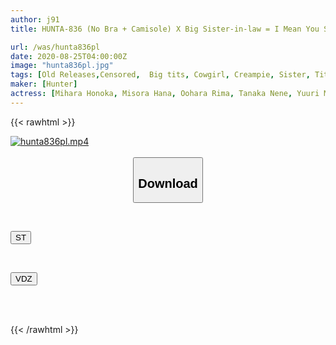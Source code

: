 ```yaml
---
author: j91
title: HUNTA-836 (No Bra + Camisole) X Big Sister-in-law = I Mean You Suffocate Your Face On Your Boobs And Suffocate! ?

url: /was/hunta836pl
date: 2020-08-25T04:00:00Z
image: "hunta836pl.jpg"
tags: [Old Releases,Censored,  Big tits, Cowgirl, Creampie, Sister, Titty fuck]
maker: [Hunter]
actress: [Mihara Honoka, Misora Hana, Oohara Rima, Tanaka Nene, Yuuri Maina]
---
```



{{< rawhtml >}}

<div class="video" data-videoid="MzwzxjYPzLT00d">
    <a href="javascript:;">
        <img src="/was/hunta836pl/hunta836pl.jpg" width="WIDTH" height="HEIGHT" alt="hunta836pl.mp4" loading="lazy">
    </a>
</div>

<script type="text/javascript" src="https://j91.asia/asset/on-demand-st.js"></script>

<br>
  <link rel="stylesheet" href="https://j91.asia/asset/bs5.css">
  
  <center>
  <button class="btn btn-primary" type="button" data-bs-toggle="collapse" data-bs-target=".multi-collapse" aria-expanded="false" aria-controls="multiCollapseExample1 multiCollapseExample2"><h2>Download</h2></button></center>
</p>
<div class="row">
  <div class="col">
    <div class="collapse multi-collapse" id="multiCollapseExample1">
      <div class="card card-body">
	      	      <br>
<div class="buttons">  
<p><a href="https://streamtape.to/v/MzwzxjYPzLT00d" target="_blank"><button class="btn-hover color-3"><i class="fa fa-download"></i> ST</button></a></p></div>
    </div>
  </div>
</div>
  <div class="col">
    <div class="collapse multi-collapse" id="multiCollapseExample2">
      <div class="card card-body">
	      <br>
<div class="buttons">
<p><a href="https://vidoza.net/0i4ika07ojd2" target="_blank"><button class="btn-hover color-1"><i class="fa fa-download"></i> VDZ</button></a></p></div>
<br><br>
      </div>
    </div>
  </div>
</div>

{{< /rawhtml >}}